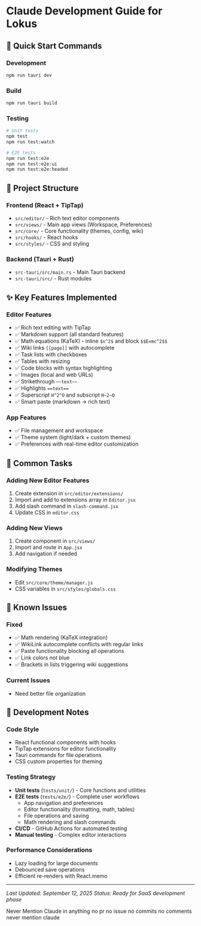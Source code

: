 # Claude Development Guide for Lokus

## 🚀 **Quick Start Commands**

### **Development**
```bash
npm run tauri dev
```

### **Build**
```bash
npm run tauri build
```

### **Testing**
```bash
# Unit tests
npm test
npm run test:watch

# E2E tests
npm run test:e2e
npm run test:e2e:ui
npm run test:e2e:headed
```

## 📁 **Project Structure**

### **Frontend (React + TipTap)**
- `src/editor/` - Rich text editor components
- `src/views/` - Main app views (Workspace, Preferences)
- `src/core/` - Core functionality (themes, config, wiki)
- `src/hooks/` - React hooks
- `src/styles/` - CSS and styling

### **Backend (Tauri + Rust)**
- `src-tauri/src/main.rs` - Main Tauri backend
- `src-tauri/src/` - Rust modules

## ✨ **Key Features Implemented**

### **Editor Features**
- ✅ Rich text editing with TipTap
- ✅ Markdown support (all standard features)
- ✅ Math equations (KaTeX) - inline `$x^2$` and block `$$E=mc^2$$`
- ✅ Wiki links `[[page]]` with autocomplete
- ✅ Task lists with checkboxes
- ✅ Tables with resizing
- ✅ Code blocks with syntax highlighting
- ✅ Images (local and web URLs)
- ✅ Strikethrough `~~text~~`
- ✅ Highlights `==text==`
- ✅ Superscript `H^2^O` and subscript `H~2~O`
- ✅ Smart paste (markdown → rich text)

### **App Features**
- ✅ File management and workspace
- ✅ Theme system (light/dark + custom themes)
- ✅ Preferences with real-time editor customization

## 🔧 **Common Tasks**

### **Adding New Editor Features**
1. Create extension in `src/editor/extensions/`
2. Import and add to extensions array in `Editor.jsx`
3. Add slash command in `slash-command.jsx`
4. Update CSS in `editor.css`

### **Adding New Views**
1. Create component in `src/views/`
2. Import and route in `App.jsx`
3. Add navigation if needed

### **Modifying Themes**
- Edit `src/core/theme/manager.js`
- CSS variables in `src/styles/globals.css`

## 🐛 **Known Issues**

### **Fixed**
- ✅ Math rendering (KaTeX integration)
- ✅ WikiLink autocomplete conflicts with regular links
- ✅ Paste functionality blocking all operations
- ✅ Link colors not blue
- ✅ Brackets in lists triggering wiki suggestions

### **Current Issues**
- Need better file organization

## 📝 **Development Notes**

### **Code Style**
- React functional components with hooks
- TipTap extensions for editor functionality
- Tauri commands for file operations
- CSS custom properties for theming

### **Testing Strategy**
- **Unit tests** (`tests/unit/`) - Core functions and utilities
- **E2E tests** (`tests/e2e/`) - Complete user workflows
  - App navigation and preferences
  - Editor functionality (formatting, math, tables)
  - File operations and saving
  - Math rendering and slash commands
- **CI/CD** - GitHub Actions for automated testing
- **Manual testing** - Complex editor interactions

### **Performance Considerations**
- Lazy loading for large documents
- Debounced save operations
- Efficient re-renders with React.memo

---

*Last Updated: September 12, 2025*
*Status: Ready for SaaS development phase*



Never Mention Claude in anything no pr no issue no commits no comments never mention claude
